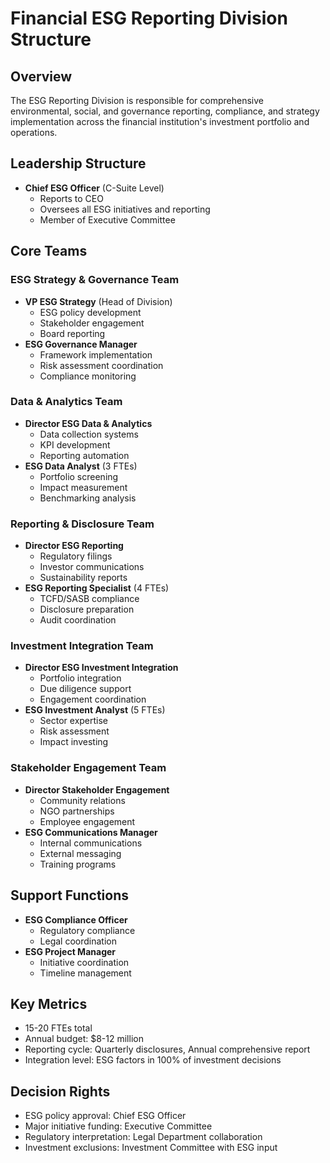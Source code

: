 # Financial ESG Reporting Division Structure

## Overview
The ESG Reporting Division is responsible for comprehensive environmental, social, and governance reporting, compliance, and strategy implementation across the financial institution's investment portfolio and operations.

## Leadership Structure
- **Chief ESG Officer** (C-Suite Level)
  - Reports to CEO
  - Oversees all ESG initiatives and reporting
  - Member of Executive Committee

## Core Teams

### ESG Strategy & Governance Team
- **VP ESG Strategy** (Head of Division)
  - ESG policy development
  - Stakeholder engagement
  - Board reporting
- **ESG Governance Manager**
  - Framework implementation
  - Risk assessment coordination
  - Compliance monitoring

### Data & Analytics Team
- **Director ESG Data & Analytics**
  - Data collection systems
  - KPI development
  - Reporting automation
- **ESG Data Analyst** (3 FTEs)
  - Portfolio screening
  - Impact measurement
  - Benchmarking analysis

### Reporting & Disclosure Team
- **Director ESG Reporting**
  - Regulatory filings
  - Investor communications
  - Sustainability reports
- **ESG Reporting Specialist** (4 FTEs)
  - TCFD/SASB compliance
  - Disclosure preparation
  - Audit coordination

### Investment Integration Team
- **Director ESG Investment Integration**
  - Portfolio integration
  - Due diligence support
  - Engagement coordination
- **ESG Investment Analyst** (5 FTEs)
  - Sector expertise
  - Risk assessment
  - Impact investing

### Stakeholder Engagement Team
- **Director Stakeholder Engagement**
  - Community relations
  - NGO partnerships
  - Employee engagement
- **ESG Communications Manager**
  - Internal communications
  - External messaging
  - Training programs

## Support Functions
- **ESG Compliance Officer**
  - Regulatory compliance
  - Legal coordination
- **ESG Project Manager**
  - Initiative coordination
  - Timeline management

## Key Metrics
- 15-20 FTEs total
- Annual budget: $8-12 million
- Reporting cycle: Quarterly disclosures, Annual comprehensive report
- Integration level: ESG factors in 100% of investment decisions

## Decision Rights
- ESG policy approval: Chief ESG Officer
- Major initiative funding: Executive Committee
- Regulatory interpretation: Legal Department collaboration
- Investment exclusions: Investment Committee with ESG input

